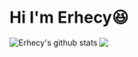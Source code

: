 
# Hi I'm Erhecy😆
<img align="left" src="https://github-readme-stats.vercel.app/api?username=ERHECY&show_icons=true&icon_color=0366d6&bg_color=ffffff&hide_title=true&hide=contribs&include_all_commits=true" alt="Erhecy's github stats"/>
<img  src="https://github-readme-stats.vercel.app/api/top-langs/?bg_color=0000&text_color=888&hide_border=true&username=ERHECY&layout=compact" />

